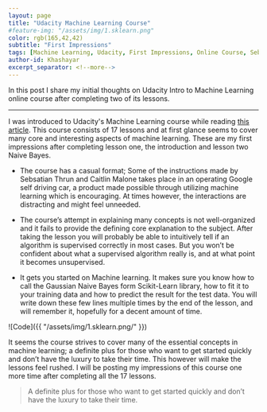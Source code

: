 ```yaml
---
layout: page
title: "Udacity Machine Learning Course"
#feature-img: "/assets/img/1.sklearn.png" 
color: rgb(165,42,42)
subtitle: "First Impressions"
tags: [Machine Learning, Udacity, First Impressions, Online Course, Sebsatian Thrun, Caitlin Malone]
author-id: Khashayar
excerpt_separator: <!--more-->
---
```


In this post I share my initial thoughts on Udacity Intro to Machine Learning online course after completing two of its lessons.

<!--more-->
---
I was introduced to Udacity's Machine Learning course while reading [this article](https://www.freecodecamp.org/news/a-path-for-you-to-learn-analytics-and-data-skills-bd48ccde7325/). This course consists of 17 lessons and at first glance seems to cover many core and interesting aspects of machine learning. These are my first impressions after completing lesson one, the introduction and lesson two Naive Bayes. 
* The course has a casual format; Some of the instructions made by Sebsatian Thrun and Caitlin Malone takes place in an operating Google self driving car, a product made possible through utilizing machine learning which is encouraging. At times however, the interactions are distracting and might feel unneeded.

* The course’s attempt in explaining many concepts is not well-organized and it fails to provide the defining core explanation to the subject. After taking the lesson you will probably be able to intuitively tell if an algorithm is supervised correctly in most cases. But you won’t be confident about what a supervised algorithm really is, and at what point it becomes unsupervised. 

* It gets you started on Machine learning. It makes sure you know how to call the Gaussian Naive Bayes form Scikit-Learn library, how to fit it to your training data and how to predict the result for the test data. You will write down these few lines multiple times by the end of the lesson, and will remember it, hopefully for a decent amount of time.  



![Code]({{ "/assets/img/1.sklearn.png/" }})

It seems the course strives to cover many of the essential concepts in machine learning; a definite plus for those who want to get started quickly and don’t have the luxury to take their time. This however will make the lessons feel rushed. I will be posting my impressions of this course one more time after completing all the 17 lessons. 





> A definite plus for those who want to get started quickly and don’t have the luxury to take their time.

